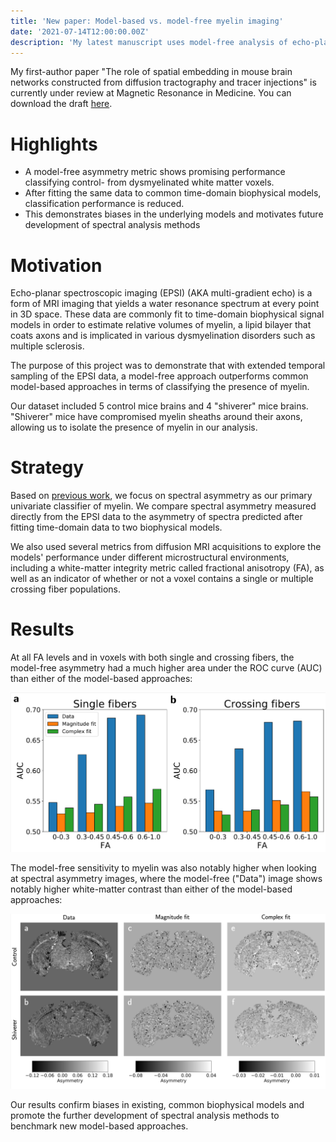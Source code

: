 ```yaml
---
title: 'New paper: Model-based vs. model-free myelin imaging'
date: '2021-07-14T12:00:00.00Z'
description: 'My latest manuscript uses model-free analysis of echo-planar spectroscopic imaging to show that fitting data to common biophysical models lowers myelin classification performance.'
---
```


My first-author paper "The role of spatial embedding in mouse brain networks
constructed from diffusion tractography and tracer injections" is currently
under review at Magnetic Resonance in Medicine. You can download the draft <a
href="/myelin_paper.pdf" target="_blank" rel="noreferrer">here</a>.

# Highlights

- A model-free asymmetry metric shows promising performance classifying control-
  from dysmyelinated white matter voxels.
- After fitting the same data to common time-domain biophysical models,
  classification performance is reduced.
- This demonstrates biases in the underlying models and motivates future
  development of spectral analysis methods

# Motivation

Echo-planar spectroscopic imaging (EPSI) (AKA multi-gradient echo) is a form of
MRI imaging that yields a water resonance spectrum at every point in 3D
space. These data are commonly fit to time-domain biophysical signal models in
order to estimate relative volumes of myelin, a lipid bilayer that coats axons
and is implicated in various dysmyelination disorders such as multiple
sclerosis.

The purpose of this project was to demonstrate that with extended temporal
sampling of the EPSI data, a model-free approach outperforms common model-based
approaches in terms of classifying the presence of myelin.

Our dataset included 5 control mice brains and 4 "shiverer" mice
brains. "Shiverer" mice have compromised myelin sheaths around their axons,
allowing us to isolate the presence of myelin in our analysis.

# Strategy

Based on [previous
work](https://onlinelibrary.wiley.com/doi/abs/10.1002/mrm.28440), we focus on
spectral asymmetry as our primary univariate classifier of myelin. We compare
spectral asymmetry measured directly from the EPSI data to the asymmetry of
spectra predicted after fitting time-domain data to two biophysical models.

We also used several metrics from diffusion MRI acquisitions to explore the
models' performance under different microstructural environments, including a
white-matter integrity metric called fractional anisotropy (FA), as well as an
indicator of whether or not a voxel contains a single or multiple crossing fiber
populations.

# Results

At all FA levels and in voxels with both single and crossing fibers,
the model-free asymmetry had a much higher area under the ROC curve (AUC)
than either of the model-based approaches:

![](./aucs.png)

The model-free sensitivity to myelin was also notably higher when looking at
spectral asymmetry images, where the model-free ("Data") image shows notably
higher white-matter contrast than either of the model-based approaches:

![](./slices.png)

Our results confirm biases in existing, common biophysical models and promote
the further development of spectral analysis methods to benchmark new
model-based approaches.
